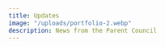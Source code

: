 ```yaml
---
title: Updates
image: "/uploads/portfolio-2.webp"
description: News from the Parent Council
---
```

